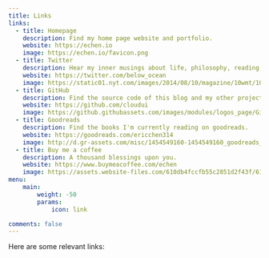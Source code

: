 ```yaml
---
title: Links
links:
  - title: Homepage
    description: Find my home page website and portfolio.
    website: https://echen.io
    image: https://echen.io/favicon.png
  - title: Twitter
    description: Hear my inner musings about life, philosophy, reading, and science.
    website: https://twitter.com/below_ocean
    image: https://static01.nyt.com/images/2014/08/10/magazine/10wmt/10wmt-articleLarge-v4.jpg?quality=75&auto=webp&disable=upscale
  - title: GitHub
    description: Find the source code of this blog and my other projects.
    website: https://github.com/cloudui
    image: https://github.githubassets.com/images/modules/logos_page/GitHub-Mark.png
  - title: Goodreads
    description: Find the books I'm currently reading on goodreads.
    website: https://goodreads.com/ericchen314
    image: http://d.gr-assets.com/misc/1454549160-1454549160_goodreads_misc.png
  - title: Buy me a coffee
    description: A thousand blessings upon you.
    website: https://www.buymeacoffee.com/echen
    image: https://assets.website-files.com/610db4fccfb55c2851d2f43f/61ed3aff4008fc2982d885b8_How%20to%20print%20from%20Notion%20(13)-min.jpg
menu:
    main: 
        weight: -50
        params:
            icon: link

comments: false
---
```


Here are some relevant links: